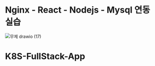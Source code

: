 # Nginx - React - Nodejs - Mysql 연동 실습


![무제 drawio (17)](https://github.com/mgKang3646/Docker-Fullstack-App/assets/80077569/dfd953a5-ad5d-4199-b2d5-688689329b53)


# K8S-FullStack-App
